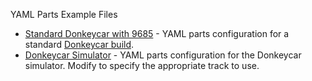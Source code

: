 YAML Parts Example Files
* [Standard Donkeycar with 9685](parts-9685.yml) - YAML parts configuration for a standard [Donkeycar build](https://www.youtube.com/watch?v=UucnCmCAGTI).
* [Donkeycar Simulator](parts-sim.yml) - YAML parts configuration for the Donkeycar simulator.  Modify to specify the appropriate track to use.
